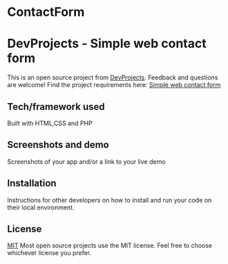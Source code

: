 # ContactForm

# DevProjects - Simple web contact form

This is an open source project from [DevProjects](http://www.codementor.io/projects). Feedback and questions are welcome!
Find the project requirements here: [Simple web contact form](https://www.codementor.io/projects/web/create-a-contact-form-b2n9ltrdy1)

## Tech/framework used
Built with HTML,CSS and PHP

## Screenshots and demo
Screenshots of your app and/or a link to your live demo

## Installation
Instructions for other developers on how to install and run your code on their local environment.

## License
[MIT](https://choosealicense.com/licenses/mit/)
Most open source projects use the MIT license. Feel free to choose whichever license you prefer.
